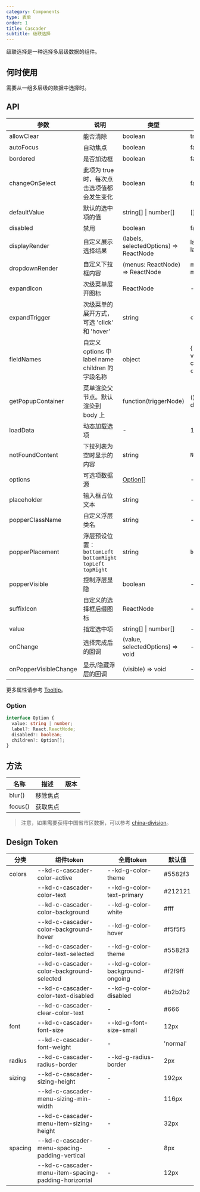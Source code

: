 ```yaml
---
category: Components
type: 表单
order: 1
title: Cascader
subtitle: 级联选择
---
```


级联选择是一种选择多层级数据的组件。

## 何时使用

需要从一组多层级的数据中选择时。

## API

| 参数 | 说明 | 类型 | 默认值 | 版本 |
| --- | --- | --- | --- | --- |
| allowClear | 能否清除 | boolean | true | 1.0.0 |
| autoFocus | 自动焦点 | boolean | false | 1.0.0 |
| bordered | 是否加边框 | boolean | false | 1.0.0 |
| changeOnSelect | 此项为 true 时，每次点击选项值都会发生变化 | boolean | false | 1.0.0 |
| defaultValue | 默认的选中项的值 | string\[] \| number\[] | \[] | 1.0.0 |
| disabled | 禁用 | boolean | false | 1.0.0 |
| displayRender | 自定义展示选择结果 | (labels, selectedOptions) => ReactNode | labels => labels.join(`/`) | 1.0.0 |
| dropdownRender | 自定义下拉框内容 | (menus: ReactNode) => ReactNode | menus => menus | 1.0.0 |
| expandIcon | 次级菜单展开图标 | ReactNode | - | 1.0.0 |
| expandTrigger | 次级菜单的展开方式，可选 'click' 和 'hover' | string | `click` | 1.0.0 |
| fieldNames | 自定义 options 中 label name children 的字段名称 | object | { label: `label`, value: `value`, children: `children` } | 1.0.0 |
| getPopupContainer | 菜单渲染父节点。默认渲染到 body 上 | function(triggerNode) | () => document.body | 1.0.0 |
| loadData | 动态加载选项 | - | 1.0.0 |
| notFoundContent | 下拉列表为空时显示的内容 | string | `No Data` |  |
| options | 可选项数据源 | [Option](#Option)\[] | - |  1.0.0 |
| placeholder | 输入框占位文本 | string | - | 1.0.0 |
| popperClassName | 自定义浮层类名 | string | - | 1.0.0 |
| popperPlacement | 浮层预设位置：`bottomLeft` `bottomRight` `topLeft` `topRight` | string | `bottomLeft` |  1.0.0 |
| popperVisible | 控制浮层显隐 | boolean | - | 1.0.0 |
| suffixIcon | 自定义的选择框后缀图标 | ReactNode | - | 1.0.0 |
| value | 指定选中项 | string\[] \| number\[] | - | 1.0.0 |
| onChange | 选择完成后的回调 | (value, selectedOptions) => void | - | 1.0.0 |
| onPopperVisibleChange | 显示/隐藏浮层的回调 | (visible) => void | - | 1.0.0 |

更多属性请参考 [Tooltip](/components/tooltip/#API)。

### Option

```typescript
interface Option {
  value: string | number;
  label?: React.ReactNode;
  disabled?: boolean;
  children?: Option[];
}
```

## 方法

| 名称    | 描述     | 版本 |
| ------- | -------- | ---- |
| blur()  | 移除焦点 |      |
| focus() | 获取焦点 |      |

> 注意，如果需要获得中国省市区数据，可以参考 [china-division](https://gist.github.com/afc163/7582f35654fd03d5be7009444345ea17)。

## Design Token

| 分类 | 组件token | 全局token | 默认值 |
| --- | --- | --- | --- |
| colors | --kd-c-cascader-color-active | --kd-g-color-theme | #5582f3 |
|  | --kd-c-cascader-color-text | --kd-g-color-text-primary | #212121 |
|  | --kd-c-cascader-color-background | --kd-g-color-white | #fff |
|  | --kd-c-cascader-color-background-hover | --kd-g-color-hover | #f5f5f5 |
|  | --kd-c-cascader-color-text-selected | --kd-g-color-theme | #5582f3 |
|  | --kd-c-cascader-color-background-selected | --kd-g-color-background-ongoing | #f2f9ff |
|  | --kd-c-cascader-color-text-disabled | --kd-g-color-disabled | #b2b2b2 |
|  | --kd-c-cascader-clear-color-text | - | #666 |
| font | --kd-c-cascader-font-size | --kd-g-font-size-small | 12px |
|  | --kd-c-cascader-font-weight | - | 'normal' |
| radius | --kd-c-cascader-radius-border | --kd-g-radius-border | 2px |
| sizing | --kd-c-cascader-sizing-height | - | 192px |
|  | --kd-c-cascader-menu-sizing-min-width | - | 116px |
|  | --kd-c-cascader-menu-item-sizing-height | - | 32px |
| spacing | --kd-c-cascader-menu-spacing-padding-vertical | - | 8px |
|  | --kd-c-cascader-menu-item-spacing-padding-horizontal | - | 12px |

